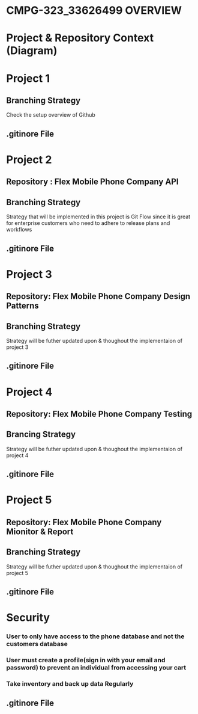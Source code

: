 # CMPG-323_33626499 OVERVIEW

# Project & Repository Context (Diagram)

# Project 1

## Branching Strategy

Check the setup overview of Github

## .gitinore File

# Project 2
## Repository : Flex Mobile Phone Company API

## Branching Strategy
Strategy that will be implemented in this project is Git Flow since it is great for enterprise customers who need to adhere to release plans and workflows

## .gitinore File
# Project 3

## Repository: Flex Mobile Phone Company Design Patterns

## Branching Strategy
Strategy will be futher updated upon & thoughout the implementaion of project 3

## .gitinore File

# Project 4

## Repository: Flex Mobile Phone Company Testing
## Brancing Strategy
Strategy will be futher updated upon & thoughout the implementaion of project 4

## .gitinore File

# Project 5

## Repository: Flex Mobile Phone Company Mionitor & Report 

## Branching Strategy
Strategy will be futher updated upon & thoughout the implementaion of project 5

## .gitinore File
# Security

### User to only have access to the phone database and not the customers database
### User must create a profile(sign in with your email and password) to prevent an individual from accessing your cart
### Take inventory and back up data Regularly

## .gitinore File
